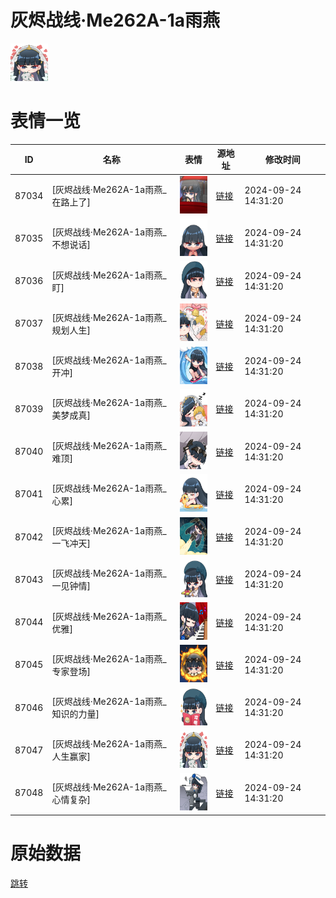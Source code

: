 # 灰烬战线·Me262A-1a雨燕

<img src="./cover.png" height="60" alt="cover" />

# 表情一览

|ID|名称|表情|源地址|修改时间|
|----|----|----|----|----|
|87034|[灰烬战线·Me262A-1a雨燕_在路上了]|<img src="./pic/087034_%5B灰烬战线·Me262A-1a雨燕_在路上了%5D.png" height="60" alt="在路上了"/>|[链接](https://i0.hdslb.com/bfs/garb/5605a8258e1ad820643557206a755ef16fcfbc1a.png)|2024-09-24 14:31:20|
|87035|[灰烬战线·Me262A-1a雨燕_不想说话]|<img src="./pic/087035_%5B灰烬战线·Me262A-1a雨燕_不想说话%5D.png" height="60" alt="不想说话"/>|[链接](https://i0.hdslb.com/bfs/garb/5f00e92ae7e88c8949b6c56e415ed620eafa6fb7.png)|2024-09-24 14:31:20|
|87036|[灰烬战线·Me262A-1a雨燕_盯]|<img src="./pic/087036_%5B灰烬战线·Me262A-1a雨燕_盯%5D.png" height="60" alt="盯"/>|[链接](https://i0.hdslb.com/bfs/garb/a339d7519ad362660e373e05787e2a0fcd559400.png)|2024-09-24 14:31:20|
|87037|[灰烬战线·Me262A-1a雨燕_规划人生]|<img src="./pic/087037_%5B灰烬战线·Me262A-1a雨燕_规划人生%5D.png" height="60" alt="规划人生"/>|[链接](https://i0.hdslb.com/bfs/garb/36b8d0bc26981d103ff1b1c7e676e1294ceb9cec.png)|2024-09-24 14:31:20|
|87038|[灰烬战线·Me262A-1a雨燕_开冲]|<img src="./pic/087038_%5B灰烬战线·Me262A-1a雨燕_开冲%5D.png" height="60" alt="开冲"/>|[链接](https://i0.hdslb.com/bfs/garb/7f09dd2f3cf5e7acd9b8516c4afc4cd075c182b9.png)|2024-09-24 14:31:20|
|87039|[灰烬战线·Me262A-1a雨燕_美梦成真]|<img src="./pic/087039_%5B灰烬战线·Me262A-1a雨燕_美梦成真%5D.png" height="60" alt="美梦成真"/>|[链接](https://i0.hdslb.com/bfs/garb/fe326d7e2393b075278392e57bdf4a56f3042ca4.png)|2024-09-24 14:31:20|
|87040|[灰烬战线·Me262A-1a雨燕_难顶]|<img src="./pic/087040_%5B灰烬战线·Me262A-1a雨燕_难顶%5D.png" height="60" alt="难顶"/>|[链接](https://i0.hdslb.com/bfs/garb/39ca810c72c305f5de373d90fa4205145b60d83a.png)|2024-09-24 14:31:20|
|87041|[灰烬战线·Me262A-1a雨燕_心累]|<img src="./pic/087041_%5B灰烬战线·Me262A-1a雨燕_心累%5D.png" height="60" alt="心累"/>|[链接](https://i0.hdslb.com/bfs/garb/fedd534de8fe5098e2234bf3fb911f107f78ecbe.png)|2024-09-24 14:31:20|
|87042|[灰烬战线·Me262A-1a雨燕_一飞冲天]|<img src="./pic/087042_%5B灰烬战线·Me262A-1a雨燕_一飞冲天%5D.png" height="60" alt="一飞冲天"/>|[链接](https://i0.hdslb.com/bfs/garb/e5469a524d70d3341255577594cd7a02ec3206ac.png)|2024-09-24 14:31:20|
|87043|[灰烬战线·Me262A-1a雨燕_一见钟情]|<img src="./pic/087043_%5B灰烬战线·Me262A-1a雨燕_一见钟情%5D.png" height="60" alt="一见钟情"/>|[链接](https://i0.hdslb.com/bfs/garb/20d259a3b4f43feafc6f0e8f05c2e579f45fb613.png)|2024-09-24 14:31:20|
|87044|[灰烬战线·Me262A-1a雨燕_优雅]|<img src="./pic/087044_%5B灰烬战线·Me262A-1a雨燕_优雅%5D.png" height="60" alt="优雅"/>|[链接](https://i0.hdslb.com/bfs/garb/f19746ca2f4afd78622cb54aebedb400eee6e986.png)|2024-09-24 14:31:20|
|87045|[灰烬战线·Me262A-1a雨燕_专家登场]|<img src="./pic/087045_%5B灰烬战线·Me262A-1a雨燕_专家登场%5D.png" height="60" alt="专家登场"/>|[链接](https://i0.hdslb.com/bfs/garb/6f073aedd910f2d4d7d50c12ae99c9903f1a1232.png)|2024-09-24 14:31:20|
|87046|[灰烬战线·Me262A-1a雨燕_知识的力量]|<img src="./pic/087046_%5B灰烬战线·Me262A-1a雨燕_知识的力量%5D.png" height="60" alt="知识的力量"/>|[链接](https://i0.hdslb.com/bfs/garb/0c3a7d462f6ef3b15cbc64129a499612c9064806.png)|2024-09-24 14:31:20|
|87047|[灰烬战线·Me262A-1a雨燕_人生赢家]|<img src="./pic/087047_%5B灰烬战线·Me262A-1a雨燕_人生赢家%5D.png" height="60" alt="人生赢家"/>|[链接](https://i0.hdslb.com/bfs/garb/71254919b756fb536f98306ce6acf077a77b8ae8.png)|2024-09-24 14:31:20|
|87048|[灰烬战线·Me262A-1a雨燕_心情复杂]|<img src="./pic/087048_%5B灰烬战线·Me262A-1a雨燕_心情复杂%5D.png" height="60" alt="心情复杂"/>|[链接](https://i0.hdslb.com/bfs/garb/1a52d6c701f7e11a4ebbc1631c70925eceb729f0.png)|2024-09-24 14:31:20|

# 原始数据

[跳转](./raw.json)

